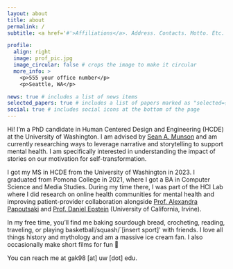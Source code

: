 ```yaml
---
layout: about
title: about
permalink: /
subtitle: <a href='#'>Affiliations</a>. Address. Contacts. Motto. Etc.

profile:
  align: right
  image: prof_pic.jpg
  image_circular: false # crops the image to make it circular
  more_info: >
    <p>555 your office number</p>
    <p>Seattle, WA</p>

news: true # includes a list of news items
selected_papers: true # includes a list of papers marked as "selected={true}"
social: true # includes social icons at the bottom of the page
---
```


Hi! I’m a PhD candidate in Human Centered Design and Engineering (HCDE) at the University of Washington. I am advised by [Sean A. Munson](https://www.smunson.com/) and am currently researching ways to leverage narrative and storytelling to support mental health. I am specifically interested in understanding the impact of stories on our motivation for self-transformation.

I got my MS in HCDE from the University of Washington in 2023. I graduated from Pomona College in 2021, where I got a BA in Computer Science and Media Studies. During my time there, I was part of the HCI Lab where I did research on online health communities for mental health and improving patient-provider collaboration alongside [Prof. Alexandra Papoutsaki](http://www.cs.pomona.edu/~apapoutsaki/) and [Prof. Daniel Epstein](https://depstein.net/) (University of California, Irvine).

In my free time, you’ll find me baking sourdough bread, crocheting, reading, traveling, or playing basketball/squash/`[insert sport]' with friends. I love all things history and mythology and am a massive ice cream fan. I also occasionally make short films for fun 🎥

You can reach me at gak98 [at] uw [dot] edu.

<!-- Write your biography here. Tell the world about yourself. Link to your favorite [subreddit](http://reddit.com). You can put a picture in, too. The code is already in, just name your picture `prof_pic.jpg` and put it in the `img/` folder.

Put your address / P.O. box / other info right below your picture. You can also disable any of these elements by editing `profile` property of the YAML header of your `_pages/about.md`. Edit `_bibliography/papers.bib` and Jekyll will render your [publications page](/al-folio/publications/) automatically.

Link to your social media connections, too. This theme is set up to use [Font Awesome icons](https://fontawesome.com/) and [Academicons](https://jpswalsh.github.io/academicons/), like the ones below. Add your Facebook, Twitter, LinkedIn, Google Scholar, or just disable all of them. -->
